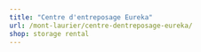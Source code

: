 ```yaml
---
title: "Centre d'entreposage Eureka"
url: /mont-laurier/centre-dentreposage-eureka/
shop: storage rental
---
```

